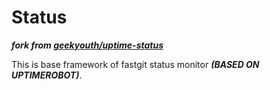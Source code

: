 # Status

***fork from [geekyouth/uptime-status](https://github.com/geekyouth/uptime-status)***

This is base framework of fastgit status monitor ***(BASED ON UPTIMEROBOT)***.
